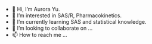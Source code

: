 - 👋 Hi, I’m Aurora Yu.
- 👀 I’m interested in SAS/R, Pharmacokinetics.
- 🌱 I’m currently learning SAS and statistical knowledge.
- 💞️ I’m looking to collaborate on ...
- 📫 How to reach me ...

<!---
Aurora19960724/Aurora19960724 is a ✨ special ✨ repository because its `README.md` (this file) appears on your GitHub profile.
You can click the Preview link to take a look at your changes.
--->
